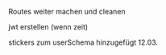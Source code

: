 Routes weiter machen und cleanen

jwt erstellen (wenn zeit)

stickers zum userSchema hinzugefügt 12.03.